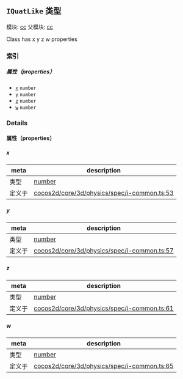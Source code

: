 ## `IQuatLike` 类型



模块: [cc](../modules/cc.md)
父模块: [cc](../modules/cc.md)


Class has x y z w properties



### 索引

##### 属性（properties）

  - [`x`](#x) `number` 
  - [`y`](#y) `number` 
  - [`z`](#z) `number` 
  - [`w`](#w) `number` 





### Details


#### 属性（properties）


##### x

> 

| meta | description |
|------|-------------|
| 类型 | <a href="https://developer.mozilla.org/en/JavaScript/Reference/Global_Objects/Number" class="crosslink external" target="_blank">number</a> |
| 定义于 | [cocos2d/core/3d/physics/spec/i-common.ts:53](https://github.com/cocos-creator/engine/blob/9b7a7dc11ce49f0fdca3c34df5ab59604060c0a4/cocos2d/core/3d/physics/spec/i-common.ts#L53) |



##### y

> 

| meta | description |
|------|-------------|
| 类型 | <a href="https://developer.mozilla.org/en/JavaScript/Reference/Global_Objects/Number" class="crosslink external" target="_blank">number</a> |
| 定义于 | [cocos2d/core/3d/physics/spec/i-common.ts:57](https://github.com/cocos-creator/engine/blob/9b7a7dc11ce49f0fdca3c34df5ab59604060c0a4/cocos2d/core/3d/physics/spec/i-common.ts#L57) |



##### z

> 

| meta | description |
|------|-------------|
| 类型 | <a href="https://developer.mozilla.org/en/JavaScript/Reference/Global_Objects/Number" class="crosslink external" target="_blank">number</a> |
| 定义于 | [cocos2d/core/3d/physics/spec/i-common.ts:61](https://github.com/cocos-creator/engine/blob/9b7a7dc11ce49f0fdca3c34df5ab59604060c0a4/cocos2d/core/3d/physics/spec/i-common.ts#L61) |



##### w

> 

| meta | description |
|------|-------------|
| 类型 | <a href="https://developer.mozilla.org/en/JavaScript/Reference/Global_Objects/Number" class="crosslink external" target="_blank">number</a> |
| 定义于 | [cocos2d/core/3d/physics/spec/i-common.ts:65](https://github.com/cocos-creator/engine/blob/9b7a7dc11ce49f0fdca3c34df5ab59604060c0a4/cocos2d/core/3d/physics/spec/i-common.ts#L65) |






